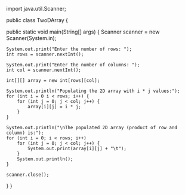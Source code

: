 
import java.util.Scanner;

public class TwoDArray {

public static void main(String[] args) {
     Scanner scanner = new Scanner(System.in);

    System.out.print("Enter the number of rows: ");
    int rows = scanner.nextInt();
    
    System.out.print("Enter the number of columns: ");
    int col = scanner.nextInt();

    int[][] array = new int[rows][col];

    System.out.println("Populating the 2D array with i * j values:");
    for (int i = 0 i < rows; i++) {
        for (int j = 0; j < col; j++) {
            array[i][j] = i * j;
        }
    }

    System.out.println("\nThe populated 2D array (product of row and column) is:");
    for (int i = 0; i < rows; i++) 
        for (int j = 0; j < col; j++) {
            System.out.print(array[i][j] + "\t");
        }
        System.out.println();
    }

    scanner.close();
}
}
